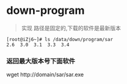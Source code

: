 # down-program
> 实现 路径是固定的,下载的软件是最新版本

```$xslt
[root@iZj6~]# ls /data/down/program/sar
2.6  3.0  3.1  3.3  3.4

```

### 返回最大版本号下面软件
wget http://domain/sar/sar.exe